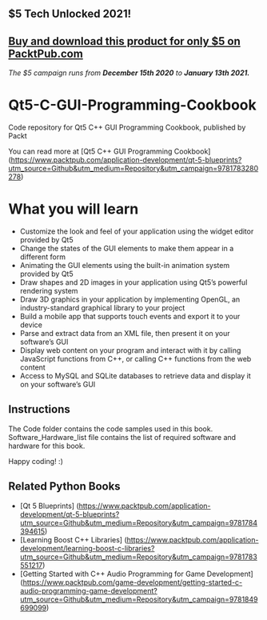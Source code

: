 ## $5 Tech Unlocked 2021!
[Buy and download this product for only $5 on PacktPub.com](https://www.packtpub.com/)
-----
*The $5 campaign         runs from __December 15th 2020__ to __January 13th 2021.__*

# Qt5-C-GUI-Programming-Cookbook
Code repository for Qt5 C++ GUI Programming Cookbook, published by Packt 

You can read more at [Qt5 C++ GUI Programming Cookbook]
(https://www.packtpub.com/application-development/qt-5-blueprints?utm_source=Github&utm_medium=Repository&utm_campaign=9781783280278)

# What you will learn

* Customize the look and feel of your application using the widget editor provided by Qt5
* Change the states of the GUI elements to make them appear in a different form
* Animating the GUI elements using the built-in animation system provided by Qt5
* Draw shapes and 2D images in your application using Qt5’s powerful rendering system
* Draw 3D graphics in your application by implementing OpenGL, an industry-standard graphical library to your project
* Build a mobile app that supports touch events and export it to your device
* Parse and extract data from an XML file, then present it on your software’s GUI
* Display web content on your program and interact with it by calling JavaScript functions from C++, or calling C++ functions from the web content
* Access to MySQL and SQLite databases to retrieve data and display it on your software’s GUI


## Instructions

The Code folder contains the code samples used in this book.
Software_Hardware_list file contains the list of required software and hardware for this book.

Happy coding! :)


## Related Python Books

* [Qt 5 Blueprints] (https://www.packtpub.com/application-development/qt-5-blueprints?utm_source=Github&utm_medium=Repository&utm_campaign=9781784394615)
* [Learning Boost C++ Libraries] (https://www.packtpub.com/application-development/learning-boost-c-libraries?utm_source=Github&utm_medium=Repository&utm_campaign=9781783551217)
* [Getting Started with C++ Audio Programming for Game Development] (https://www.packtpub.com/game-development/getting-started-c-audio-programming-game-development?utm_source=Github&utm_medium=Repository&utm_campaign=9781849699099)
